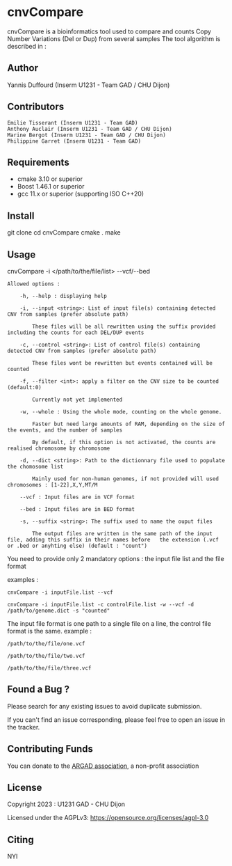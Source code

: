 # cnvCompare

cnvCompare is a bioinformatics tool used to compare and counts Copy Number Variations (Del or Dup) from several samples
The tool algorithm is described in : 


## Author
Yannis Duffourd (Inserm U1231 - Team GAD / CHU Dijon)

## Contributors
    Emilie Tisserant (Inserm U1231 - Team GAD)
    Anthony Auclair (Inserm U1231 - Team GAD / CHU Dijon)
    Marine Bergot (Inserm U1231 - Team GAD / CHU Dijon)
    Philippine Garret (Inserm U1231 - Team GAD)

## Requirements 
- cmake 3.10 or superior
- Boost 1.46.1 or superior
- gcc 11.x or superior (supporting ISO C++20)


## Install
git clone <pppp>
cd cnvCompare 
cmake . 
make 

## Usage 
cnvCompare -i </path/to/the/file/list> --vcf/--bed

    Allowed options : 

        -h, --help : displaying help 

        -i, --input <string>: List of input file(s) containing detected CNV from samples (prefer absolute path)

            These files will be all rewritten using the suffix provided including the counts for each DEL/DUP events

        -c, --control <string>: List of control file(s) containing detected CNV from samples (prefer absolute path)

            These files wont be rewritten but events contained will be counted

        -f, --filter <int>: apply a filter on the CNV size to be counted (default:0)

            Currently not yet implemented

        -w, --whole : Using the whole mode, counting on the whole genome. 

            Faster but need large amounts of RAM, depending on the size of the events, and the number of samples

            By default, if this option is not activated, the counts are realised chromosome by chromosome

        -d, --dict <string>: Path to the dictionnary file used to populate the chomosome list

            Mainly used for non-human genomes, if not provided will used chromosomes : [1-22],X,Y,MT/M

        --vcf : Input files are in VCF format 

        --bed : Input files are in BED format

        -s, --suffix <string>: The suffix used to name the ouput files

            The output files are written in the same path of the input file, adding this suffix in their names before   the extension (.vcf or .bed or anyhting else) (default : "count")
        
You need to provide only 2 mandatory options : the input file list and the file format

examples :

    cnvCompare -i inputFile.list --vcf

    cnvCompare -i inputFile.list -c controlFile.list -w --vcf -d /path/to/genome.dict -s "counted" 

The input file format is one path to a single file on a line, the control file format is the same.
example :  

    /path/to/the/file/one.vcf

    /path/to/the/file/two.vcf

    /path/to/the/file/three.vcf



## Found a Bug ? 
Please search for any existing issues to avoid duplicate submission. 

If you can't find an issue corresponding, please feel free to open an issue in the tracker. 


## Contributing Funds 
You can donate to the [ARGAD association](https://www.helloasso.com/associations/association-pour-la-recherche-genetique-des-anomalies-du-developpement-argad), a non-profit association

## License 
Copyright 2023 : U1231 GAD - CHU Dijon 

Licensed under the AGPLv3: https://opensource.org/licenses/agpl-3.0

## Citing 
NYI